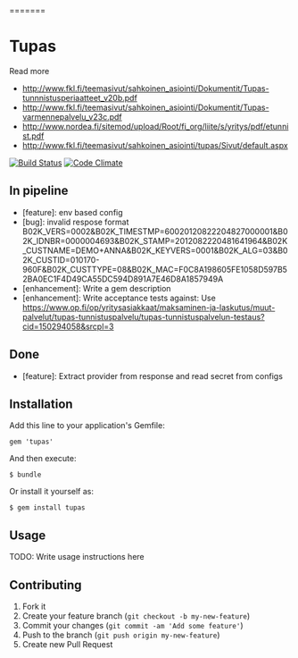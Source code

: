 =======
# Tupas

Read more
- http://www.fkl.fi/teemasivut/sahkoinen_asiointi/Dokumentit/Tupas-tunnnistusperiaatteet_v20b.pdf
- http://www.fkl.fi/teemasivut/sahkoinen_asiointi/Dokumentit/Tupas-varmennepalvelu_v23c.pdf
- http://www.nordea.fi/sitemod/upload/Root/fi_org/liite/s/yritys/pdf/etunnist.pdf
- http://www.fkl.fi/teemasivut/sahkoinen_asiointi/tupas/Sivut/default.aspx

[![Build Status](https://secure.travis-ci.org/jaakkos/tupas.png?branch=master)](http://travis-ci.org/jaakkos/tupas)
[![Code Climate](https://codeclimate.com/badge.png)](https://codeclimate.com/github/jaakkos/tupas)

## In pipeline
 - [feature]: env based config
 - [bug]: invalid respose format B02K_VERS=0002&B02K_TIMESTMP=60020120822204827000001&B02K_IDNBR=0000004693&B02K_STAMP=2012082220481641964&B02K_CUSTNAME=DEMO+ANNA&B02K_KEYVERS=0001&B02K_ALG=03&B02K_CUSTID=010170-960F&B02K_CUSTTYPE=08&B02K_MAC=F0C8A198605FE1058D597B52BA0EC1F4D49CA55DC594D891A7E46D8A1857949A
 - [enhancement]: Write a gem description
 - [enhancement]: Write acceptance tests against:
  Use https://www.op.fi/op/yritysasiakkaat/maksaminen-ja-laskutus/muut-palvelut/tupas-tunnistuspalvelu/tupas-tunnistuspalvelun-testaus?cid=150294058&srcpl=3


## Done

 - [feature]: Extract provider from response and read secret from configs

## Installation

Add this line to your application's Gemfile:

    gem 'tupas'

And then execute:

    $ bundle

Or install it yourself as:

    $ gem install tupas

## Usage

TODO: Write usage instructions here

## Contributing

1. Fork it
2. Create your feature branch (`git checkout -b my-new-feature`)
3. Commit your changes (`git commit -am 'Add some feature'`)
4. Push to the branch (`git push origin my-new-feature`)
5. Create new Pull Request
